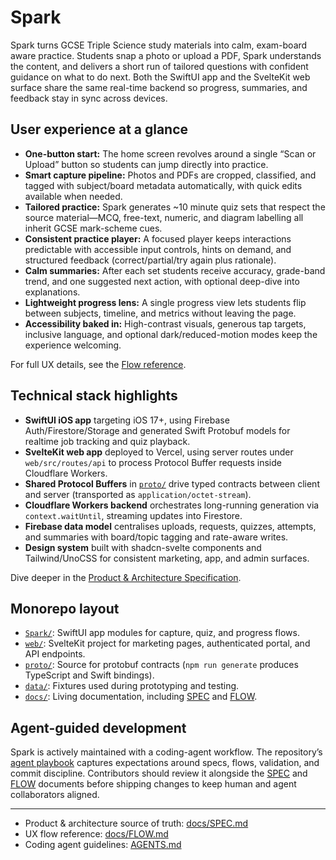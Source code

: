 # Spark

Spark turns GCSE Triple Science study materials into calm, exam-board aware practice. Students snap a photo or upload a PDF, Spark understands the content, and delivers a short run of tailored questions with confident guidance on what to do next. Both the SwiftUI app and the SvelteKit web surface share the same real-time backend so progress, summaries, and feedback stay in sync across devices.

## User experience at a glance
- **One-button start:** The home screen revolves around a single “Scan or Upload” button so students can jump directly into practice.
- **Smart capture pipeline:** Photos and PDFs are cropped, classified, and tagged with subject/board metadata automatically, with quick edits available when needed.
- **Tailored practice:** Spark generates ~10 minute quiz sets that respect the source material—MCQ, free-text, numeric, and diagram labelling all inherit GCSE mark-scheme cues.
- **Consistent practice player:** A focused player keeps interactions predictable with accessible input controls, hints on demand, and structured feedback (correct/partial/try again plus rationale).
- **Calm summaries:** After each set students receive accuracy, grade-band trend, and one suggested next action, with optional deep-dive into explanations.
- **Lightweight progress lens:** A single progress view lets students flip between subjects, timeline, and metrics without leaving the page.
- **Accessibility baked in:** High-contrast visuals, generous tap targets, inclusive language, and optional dark/reduced-motion modes keep the experience welcoming.

For full UX details, see the [Flow reference](docs/FLOW.md).

## Technical stack highlights
- **SwiftUI iOS app** targeting iOS 17+, using Firebase Auth/Firestore/Storage and generated Swift Protobuf models for realtime job tracking and quiz playback.
- **SvelteKit web app** deployed to Vercel, using server routes under `web/src/routes/api` to process Protocol Buffer requests inside Cloudflare Workers.
- **Shared Protocol Buffers** in [`proto/`](proto) drive typed contracts between client and server (transported as `application/octet-stream`).
- **Cloudflare Workers backend** orchestrates long-running generation via `context.waitUntil`, streaming updates into Firestore.
- **Firebase data model** centralises uploads, requests, quizzes, attempts, and summaries with board/topic tagging and rate-aware writes.
- **Design system** built with shadcn-svelte components and Tailwind/UnoCSS for consistent marketing, app, and admin surfaces.

Dive deeper in the [Product & Architecture Specification](docs/SPEC.md).

## Monorepo layout
- [`Spark/`](Spark): SwiftUI app modules for capture, quiz, and progress flows.
- [`web/`](web): SvelteKit project for marketing pages, authenticated portal, and API endpoints.
- [`proto/`](proto): Source for protobuf contracts (`npm run generate` produces TypeScript and Swift bindings).
- [`data/`](data): Fixtures used during prototyping and testing.
- [`docs/`](docs): Living documentation, including [SPEC](docs/SPEC.md) and [FLOW](docs/FLOW.md).

## Agent-guided development
Spark is actively maintained with a coding-agent workflow. The repository’s [agent playbook](AGENTS.md) captures expectations around specs, flows, validation, and commit discipline. Contributors should review it alongside the [SPEC](docs/SPEC.md) and [FLOW](docs/FLOW.md) documents before shipping changes to keep human and agent collaborators aligned.

---

- Product & architecture source of truth: [docs/SPEC.md](docs/SPEC.md)
- UX flow reference: [docs/FLOW.md](docs/FLOW.md)
- Coding agent guidelines: [AGENTS.md](AGENTS.md)
